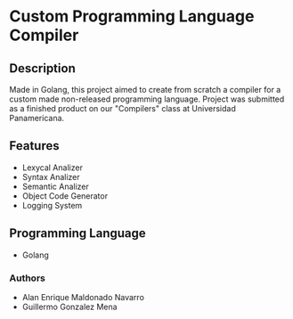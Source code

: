 # Custom Programming Language Compiler

## Description
Made in Golang, this project aimed to create from scratch a compiler for a custom made non-released programming language.
Project was submitted as a finished product on our "Compilers" class at Universidad Panamericana. 

## Features
- Lexycal Analizer
- Syntax Analizer
- Semantic Analizer
- Object Code Generator
- Logging System

## Programming Language
- Golang

### Authors
- Alan Enrique Maldonado Navarro
- Guillermo Gonzalez Mena
